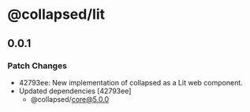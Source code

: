 # @collapsed/lit

## 0.0.1

### Patch Changes

- 42793ee: New implementation of collapsed as a Lit web component.
- Updated dependencies [42793ee]
  - @collapsed/core@5.0.0
